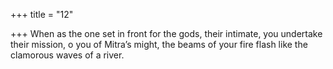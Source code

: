 +++
title = "12"

+++
When as the one set in front for the gods, their intimate, you undertake  their mission, o you of Mitra’s might,
the beams of your fire flash like the clamorous waves of a river.